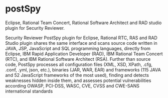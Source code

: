 # postSpy
Eclipse, Rational Team Concert, Rational Software Architect and RAD studio plugin for Security Reviewer.

Security Reviewer PostSpy plugin for Eclipse, Rational RTC, RAS and RAD Studio plugin shares the same interface and scans source code written in JAVA, JSP, JavaScript and SQL programming languages, directly from Eclipse, IBM Rapid Application Developer (RAD), IBM Rational Team Concert (RTC), and IBM Rational Software Architect (RSA). Further than source code, PostSpy processes all configuration files (XML, XSD, XPath, .cfg, .conf, .yml, json, etc.), binaries (JAR, WAR, EAR) and frameworks (115 JAVA and 52 JavaScript frameworks of the most used), finding and detects weaknesses hidden inside them, and assesses potential vulnerabilities according OWASP, PCI-DSS, WASC, CVE, CVSS and CWE-SANS international standards
